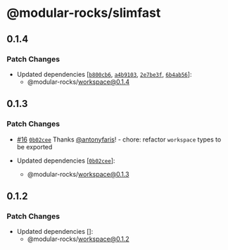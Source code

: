 # @modular-rocks/slimfast

## 0.1.4

### Patch Changes

- Updated dependencies [[`b800cb6`](https://github.com/modular-rocks/slimfast-turbo/commit/b800cb6aecf96f12cab16cf2eb836c7236de3b79), [`a4b9103`](https://github.com/modular-rocks/slimfast-turbo/commit/a4b91033833d44850b6fca1325842f31612af119), [`2e7be3f`](https://github.com/modular-rocks/slimfast-turbo/commit/2e7be3f251b4e3cc9cf21d30f1cb3660b3e71a2d), [`6b4ab56`](https://github.com/modular-rocks/slimfast-turbo/commit/6b4ab56f0d4037a41f2310caaad6e07c7fccc0c0)]:
  - @modular-rocks/workspace@0.1.4

## 0.1.3

### Patch Changes

- [#16](https://github.com/modular-rocks/slimfast-turbo/pull/16) [`0b02cee`](https://github.com/modular-rocks/slimfast-turbo/commit/0b02cee72088fff05f69c6907a987ddc79d2398e) Thanks [@antonyfaris](https://github.com/antonyfaris)! - chore: refactor `workspace` types to be exported

- Updated dependencies [[`0b02cee`](https://github.com/modular-rocks/slimfast-turbo/commit/0b02cee72088fff05f69c6907a987ddc79d2398e)]:
  - @modular-rocks/workspace@0.1.3

## 0.1.2

### Patch Changes

- Updated dependencies []:
  - @modular-rocks/workspace@0.1.2
